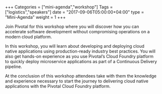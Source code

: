 +++
Categories = ["mini-agenda","workshop"]
Tags = ["logistics","speakers"]
date = "2017-09-06T05:00:00+04:00"
type = "Mini-Agenda"
weight = 1
+++

Join Pivotal for this workshop where you will discover how you can accelerate software development without compromising operations on a modern cloud platform.

In this workshop, you will learn about developing and deploying cloud native applications using production-ready industry best practices. You will also get hands-on experience as you use Pivotal’s Cloud Foundry platform to quickly deploy microservice applications as part of a Continuous Delivery pipeline.

At the conclusion of this workshop attendees take with them the knowledge and experience necessary to start the journey to delivering cloud native applications with the Pivotal Cloud Foundry platform.

<br><br>

